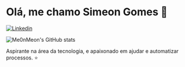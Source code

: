 # Olá, me chamo Simeon Gomes 👋
[![Linkedin](https://img.shields.io/badge/LinkedIn-0077B5?style=for-the-badge&logo=linkedin&logoColor=white)](https://www.linkedin.com/in/simeongomes?utm_source=share&utm_campaign=share_via&utm_content=profile&utm_medium=ios_app )

![Me0nMeon's GitHub stats](https://github-readme-stats.vercel.app/api?username=Me0nMeon&show_icons=true&theme=radical)

Aspirante na área da tecnologia, e apaixonado em ajudar e automatizar processos. ⭐
